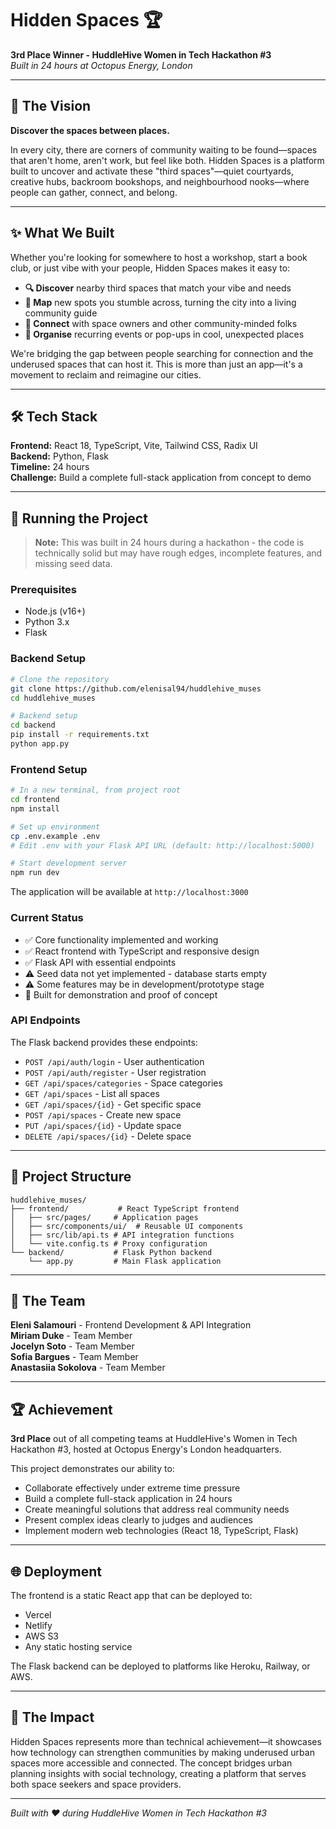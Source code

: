 # Hidden Spaces 🏆

**3rd Place Winner - HuddleHive Women in Tech Hackathon #3**  
*Built in 24 hours at Octopus Energy, London*

---

## 🎯 The Vision

**Discover the spaces between places.**

In every city, there are corners of community waiting to be found—spaces that aren't home, aren't work, but feel like both. Hidden Spaces is a platform built to uncover and activate these "third spaces"—quiet courtyards, creative hubs, backroom bookshops, and neighbourhood nooks—where people can gather, connect, and belong.

---

## ✨ What We Built

Whether you're looking for somewhere to host a workshop, start a book club, or just vibe with your people, Hidden Spaces makes it easy to:

- **🔍 Discover** nearby third spaces that match your vibe and needs
- **📍 Map** new spots you stumble across, turning the city into a living community guide
- **🤝 Connect** with space owners and other community-minded folks  
- **📅 Organise** recurring events or pop-ups in cool, unexpected places

We're bridging the gap between people searching for connection and the underused spaces that can host it. This is more than just an app—it's a movement to reclaim and reimagine our cities.

---

## 🛠️ Tech Stack

**Frontend:** React 18, TypeScript, Vite, Tailwind CSS, Radix UI  
**Backend:** Python, Flask  
**Timeline:** 24 hours  
**Challenge:** Build a complete full-stack application from concept to demo

---

## 🚀 Running the Project

> **Note:** This was built in 24 hours during a hackathon - the code is technically solid but may have rough edges, incomplete features, and missing seed data.

### Prerequisites
- Node.js (v16+)
- Python 3.x
- Flask

### Backend Setup
```bash
# Clone the repository
git clone https://github.com/elenisal94/huddlehive_muses
cd huddlehive_muses

# Backend setup
cd backend
pip install -r requirements.txt
python app.py
```

### Frontend Setup
```bash
# In a new terminal, from project root
cd frontend
npm install

# Set up environment
cp .env.example .env
# Edit .env with your Flask API URL (default: http://localhost:5000)

# Start development server
npm run dev
```

The application will be available at `http://localhost:3000`

### Current Status
- ✅ Core functionality implemented and working
- ✅ React frontend with TypeScript and responsive design
- ✅ Flask API with essential endpoints
- ⚠️ Seed data not yet implemented - database starts empty
- ⚠️ Some features may be in development/prototype stage
- 🎯 Built for demonstration and proof of concept

### API Endpoints
The Flask backend provides these endpoints:
- `POST /api/auth/login` - User authentication
- `POST /api/auth/register` - User registration
- `GET /api/spaces/categories` - Space categories
- `GET /api/spaces` - List all spaces
- `GET /api/spaces/{id}` - Get specific space
- `POST /api/spaces` - Create new space
- `PUT /api/spaces/{id}` - Update space
- `DELETE /api/spaces/{id}` - Delete space

---

## 📁 Project Structure

```
huddlehive_muses/
├── frontend/           # React TypeScript frontend
│   ├── src/pages/     # Application pages
│   ├── src/components/ui/  # Reusable UI components
│   ├── src/lib/api.ts # API integration functions
│   └── vite.config.ts # Proxy configuration
└── backend/           # Flask Python backend
    └── app.py         # Main Flask application
```

---

## 👥 The Team

**Eleni Salamouri** - Frontend Development & API Integration  
**Miriam Duke** - Team Member  
**Jocelyn Soto** - Team Member  
**Sofia Bargues** - Team Member  
**Anastasiia Sokolova** - Team Member  

---

## 🏆 Achievement

**3rd Place** out of all competing teams at HuddleHive's Women in Tech Hackathon #3, hosted at Octopus Energy's London headquarters.

This project demonstrates our ability to:
- Collaborate effectively under extreme time pressure
- Build a complete full-stack application in 24 hours  
- Create meaningful solutions that address real community needs
- Present complex ideas clearly to judges and audiences
- Implement modern web technologies (React 18, TypeScript, Flask)

---

## 🌐 Deployment

The frontend is a static React app that can be deployed to:
- Vercel
- Netlify  
- AWS S3
- Any static hosting service

The Flask backend can be deployed to platforms like Heroku, Railway, or AWS.

---

## 🌟 The Impact

Hidden Spaces represents more than technical achievement—it showcases how technology can strengthen communities by making underused urban spaces more accessible and connected. The concept bridges urban planning insights with social technology, creating a platform that serves both space seekers and space providers.

---

*Built with ❤️ during HuddleHive Women in Tech Hackathon #3*
